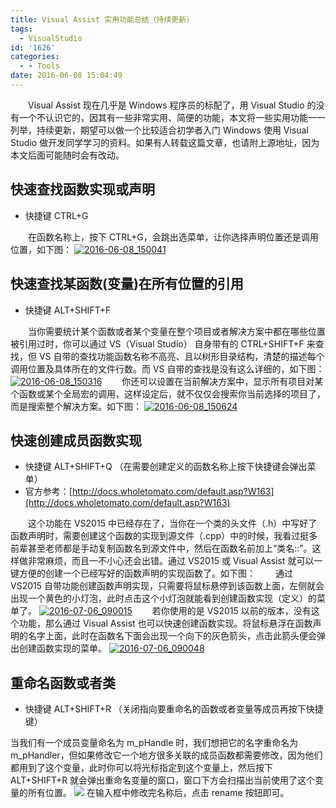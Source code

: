 ```yaml
---
title: Visual Assist 实用功能总结（持续更新）
tags:
  - VisualStudio
id: '1626'
categories:
  - - Tools
date: 2016-06-08 15:04:49
---
```


  Visual Assist 现在几乎是 Windows 程序员的标配了，用 Visual Studio 的没有一个不认识它的，因其有一些非常实用、简便的功能，本文将一些实用功能一一列举，持续更新，期望可以做一个比较适合初学者入门 Windows 使用 Visual Studio 做开发同学学习的资料。如果有人转载这篇文章，也请附上源地址，因为本文后面可能随时会有改动。
<!-- more -->
## 快速查找函数实现或声明

*   快捷键 CTRL+G

  在函数名称上，按下 CTRL+G，会跳出选菜单，让你选择声明位置还是调用位置，如下图： [![2016-06-08_150041](http://www.mycode.net.cn/wp-content/uploads/2016/06/2016-06-08_150041.png)](http://www.mycode.net.cn/wp-content/uploads/2016/06/2016-06-08_150041.png)

## 快速查找某函数(变量)在所有位置的引用

*   快捷键 ALT+SHIFT+F

  当你需要统计某个函数或者某个变量在整个项目或者解决方案中都在哪些位置被引用过时，你可以通过 VS（Visual Studio） 自身带有的 CTRL+SHIFT+F 来查找，但 VS 自带的查找功能函数名称不高亮、且以树形目录结构，清楚的描述每个调用位置及具体所在的文件行数。而 VS 自带的查找是没有这么详细的，如下图： [![2016-06-08_150316](http://www.mycode.net.cn/wp-content/uploads/2016/06/2016-06-08_150316.png)](http://www.mycode.net.cn/wp-content/uploads/2016/06/2016-06-08_150316.png)   你还可以设置在当前解决方案中，显示所有项目对某个函数或某个全局宏的调用，这样设定后，就不仅仅会搜索你当前选择的项目了，而是搜索整个解决方案。如下图： [![2016-06-08_150624](http://www.mycode.net.cn/wp-content/uploads/2016/06/2016-06-08_150624.png)](http://www.mycode.net.cn/wp-content/uploads/2016/06/2016-06-08_150624.png)

## 快速创建成员函数实现

*   快捷键 ALT+SHIFT+Q （在需要创建定义的函数名称上按下快捷键会弹出菜单）
*   官方参考：[http://docs.wholetomato.com/default.asp?W163](http://docs.wholetomato.com/default.asp?W163)

  这个功能在 VS2015 中已经存在了，当你在一个类的头文件（.h）中写好了函数声明时，需要创建这个函数的实现到源文件（.cpp）中的时候，我看过挺多前辈甚至老师都是手动复制函数名到源文件中，然后在函数名前加上“类名::”。这样做非常麻烦，而且一不小心还会出错。通过 VS2015 或 Visual Assist 就可以一键方便的创建一个已经写好的函数声明的实现函数了。如下图：   通过 VS2015 自带功能创建函数声明实现，只需要将鼠标悬停到该函数上面，左侧就会出现一个黄色的小灯泡，此时点击这个小灯泡就能看到创建函数实现（定义）的菜单了。 [![2016-07-06_090015](http://www.mycode.net.cn/wp-content/uploads/2016/06/2016-07-06_090015.png)](http://www.mycode.net.cn/wp-content/uploads/2016/06/2016-07-06_090015.png)   若你使用的是 VS2015 以前的版本，没有这个功能，那么通过 Visual Assist 也可以快速创建函数实现。将鼠标悬浮在函数声明的名字上面，此时在函数名下面会出现一个向下的灰色箭头，点击此箭头便会弹出创建函数实现的菜单。 [![2016-07-06_090048](http://www.mycode.net.cn/wp-content/uploads/2016/06/2016-07-06_090048.png)](http://www.mycode.net.cn/wp-content/uploads/2016/06/2016-07-06_090048.png)

## 重命名函数或者类

*   快捷键 ALT+SHIFT+R （关闭指向要重命名的函数或者变量等成员再按下快捷键）

当我们有一个成员变量命名为 m\_pHandle 时，我们想把它的名字重命名为 m\_pHandler，但如果修改它一个地方很多关联的成员函数都需要修改，因为他们都用到了这个变量，此时你可以将光标指定到这个变量上，然后按下 ALT+SHIFT+R 就会弹出重命名变量的窗口，窗口下方会扫描出当前使用了这个变量的所有位置。 [![](http://www.mycode.net.cn/wp-content/uploads/2016/06/2018-12-27_13-42-21.png)](http://www.mycode.net.cn/wp-content/uploads/2016/06/2018-12-27_13-42-21.png) 在输入框中修改完名称后，点击 rename 按钮即可。